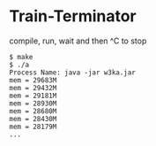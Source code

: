 # Train-Terminator

compile, run, wait and then ^C to stop

``` text
$ make
$ ./a
Process Name: java -jar w3ka.jar
mem = 29683M
mem = 29432M
mem = 29181M
mem = 28930M
mem = 28680M
mem = 28430M
mem = 28179M
...

```

